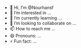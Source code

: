 - 👋 Hi, I’m @Nourhansf
- 👀 I’m interested in ...
- 🌱 I’m currently learning ...
- 💞️ I’m looking to collaborate on ...
- 📫 How to reach me ...
- 😄 Pronouns: ...
- ⚡ Fun fact: ...

<!---
Nourhansf/Nourhansf is a ✨ special ✨ repository because its `README.md` (this file) appears on your GitHub profile.
You can click the Preview link to take a look at your changes.
--->
